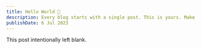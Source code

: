 ```yaml
---
title: Hello World 👋
description: Every blog starts with a single post. This is yours. Make it great.
publishDate: 6 Jul 2023 
---
```


This post intentionally left blank.



